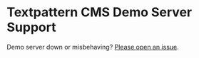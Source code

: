# Textpattern CMS Demo Server Support

Demo server down or misbehaving? [Please open an issue](https://github.com/textpattern/demo-server-support/issues/new).
